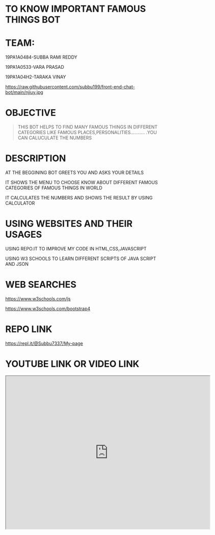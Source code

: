# TO KNOW IMPORTANT FAMOUS THINGS BOT

# TEAM:
19PA1A0484-SUBBA RAMI REDDY

19PA1A0533-VARA PRASAD

19PA1A04H2-TARAKA VINAY


https://raw.githubusercontent.com/subbu199/front-end-chat-bot/main/njiuy.jpg

# OBJECTIVE

>THIS BOT HELPS TO FIND MANY FAMOUS THINGS IN DIFFERENT CATEGORIES LIKE FAMOUS PLACES,PERSONALITIES...........
.YOU CAN CALUCULATE THE NUMBERS

# DESCRIPTION

AT THE BEGGINING BOT GREETS YOU AND ASKS YOUR DETAILS

IT SHOWS THE MENU TO CHOOSE KNOW ABOUT DIFFERENT FAMOUS CATEGORIES OF FAMOUS THINGS IN WORLD

IT CALCULATES THE NUMBERS AND SHOWS THE RESULT BY USING CALCULATOR

# USING WEBSITES AND THEIR USAGES

USING REPO.IT TO IMPROVE MY CODE IN HTML,CSS,JAVASCRIPT

USING W3 SCHOOLS TO LEARN DIFFERENT SCRIPTS OF JAVA SCRIPT AND JSON

# WEB SEARCHES

https://www.w3schools.com/js


https://www.w3schools.com/bootstrap4


# REPO LINK
https://repl.it/@Subbu7337/My-page

# YOUTUBE LINK OR VIDEO LINK

<iframe src="https://drive.google.com/file/d/1IZ4waP7sfc6FJAG8_ikiEphTC_z8kPtJ/preview" width="640" height="480"></iframe>
